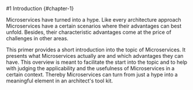 #1 Introduction {#chapter-1}

Microservices have turned into a hype. Like every architecture
approach Microservices have a certain scenarios where their
advantages can best unfold. Besides, their characteristic advantages
come at the price of challenges in other areas.

This primer provides a short introduction into the topic of
Microservices. It presents what Microservices actually are and which
advantages they can have. This overview is meant to facilitate the
start into the topic and to help with judging the applicability and
the usefulness of Microservices in a certain context. Thereby
Microservices can turn from just a hype into a meaningful element in
an architect's tool kit.
